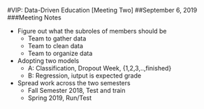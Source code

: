 #VIP: Data-Driven Education [Meeting Two]
##September 6, 2019
###Meeting Notes
  * Figure out what the subroles of members should be 
    - Team to gather data 
    - Team to clean data 
    - Team to organize data 
  * Adopting two models 
    - A: Classification, Dropout Week, {1,2,3,..,finished}
    - B: Regression, iutput is expected grade 
  * Spread work across the two semesters
    - Fall Semester 2018, Test and train 
    - Spring 2019, Run/Test 
    
